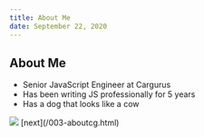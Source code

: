 ```yaml
---
title: About Me
date: September 22, 2020
---
```


## About Me

- Senior JavaScript Engineer at Cargurus
- Has been writing JS professionally for 5 years
- Has a dog that looks like a cow

<img src="/madcow.jpeg" />
[next](/003-aboutcg.html)

